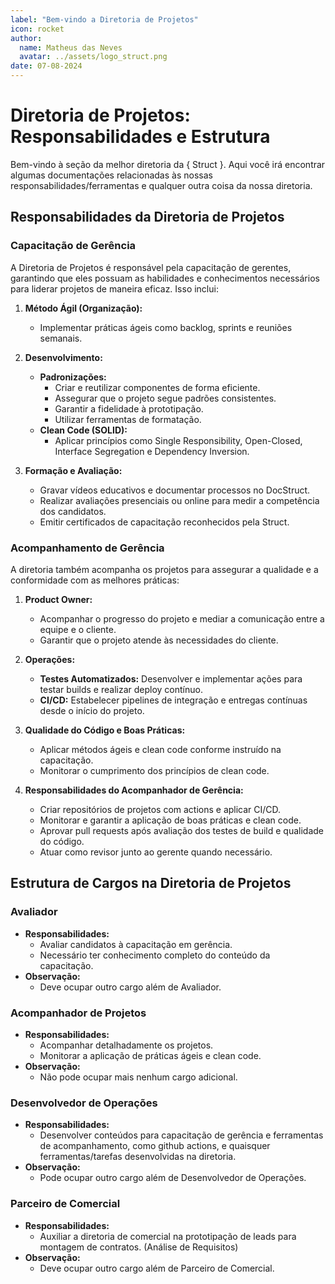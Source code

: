 ```yaml
---
label: "Bem-vindo a Diretoria de Projetos"
icon: rocket
author:
  name: Matheus das Neves
  avatar: ../assets/logo_struct.png
date: 07-08-2024
---
```


# Diretoria de Projetos: Responsabilidades e Estrutura

Bem-vindo à seção da melhor diretoria da { Struct }. Aqui você irá encontrar algumas documentações relacionadas às nossas responsabilidades/ferramentas e qualquer outra coisa da nossa diretoria.

## Responsabilidades da Diretoria de Projetos

### Capacitação de Gerência

A Diretoria de Projetos é responsável pela capacitação de gerentes, garantindo que eles possuam as habilidades e conhecimentos necessários para liderar projetos de maneira eficaz. Isso inclui:

1. **Método Ágil (Organização):**
   - Implementar práticas ágeis como backlog, sprints e reuniões semanais.
2. **Desenvolvimento:**

   - **Padronizações:**
     - Criar e reutilizar componentes de forma eficiente.
     - Assegurar que o projeto segue padrões consistentes.
     - Garantir a fidelidade à prototipação.
     - Utilizar ferramentas de formatação.
   - **Clean Code (SOLID):**
     - Aplicar princípios como Single Responsibility, Open-Closed, Interface Segregation e Dependency Inversion.

3. **Formação e Avaliação:**
   - Gravar vídeos educativos e documentar processos no DocStruct.
   - Realizar avaliações presenciais ou online para medir a competência dos candidatos.
   - Emitir certificados de capacitação reconhecidos pela Struct.

### Acompanhamento de Gerência

A diretoria também acompanha os projetos para assegurar a qualidade e a conformidade com as melhores práticas:

1. **Product Owner:**

   - Acompanhar o progresso do projeto e mediar a comunicação entre a equipe e o cliente.
   - Garantir que o projeto atende às necessidades do cliente.

2. **Operações:**

   - **Testes Automatizados:** Desenvolver e implementar ações para testar builds e realizar deploy contínuo.
   - **CI/CD:** Estabelecer pipelines de integração e entregas contínuas desde o início do projeto.

3. **Qualidade do Código e Boas Práticas:**

   - Aplicar métodos ágeis e clean code conforme instruído na capacitação.
   - Monitorar o cumprimento dos princípios de clean code.

4. **Responsabilidades do Acompanhador de Gerência:**
   - Criar repositórios de projetos com actions e aplicar CI/CD.
   - Monitorar e garantir a aplicação de boas práticas e clean code.
   - Aprovar pull requests após avaliação dos testes de build e qualidade do código.
   - Atuar como revisor junto ao gerente quando necessário.

## Estrutura de Cargos na Diretoria de Projetos

### Avaliador

- **Responsabilidades:**
  - Avaliar candidatos à capacitação em gerência.
  - Necessário ter conhecimento completo do conteúdo da capacitação.
- **Observação:**
  - Deve ocupar outro cargo além de Avaliador.

### Acompanhador de Projetos

- **Responsabilidades:**
  - Acompanhar detalhadamente os projetos.
  - Monitorar a aplicação de práticas ágeis e clean code.
- **Observação:**
  - Não pode ocupar mais nenhum cargo adicional.

### Desenvolvedor de Operações

- **Responsabilidades:**
  - Desenvolver conteúdos para capacitação de gerência e ferramentas de acompanhamento, como github actions, e quaisquer ferramentas/tarefas desenvolvidas na diretoria.
- **Observação:**
  - Pode ocupar outro cargo além de Desenvolvedor de Operações.

### Parceiro de Comercial

- **Responsabilidades:**
  - Auxiliar a diretoria de comercial na prototipação de leads para montagem de contratos. (Análise de Requisitos)
- **Observação:**
  - Deve ocupar outro cargo além de Parceiro de Comercial.
